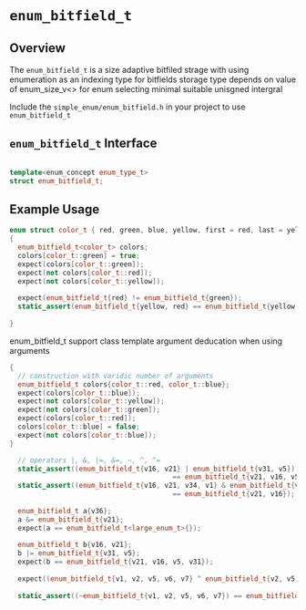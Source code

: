# `enum_bitfield_t`

## Overview

The `enum_bitfield_t` is a size adaptive bitfiled strage with using enumeration as an indexing type for bitfields
storage type depends on value of enum_size_v<> for enum selecting minimal suitable unisgned intergral

Include the `simple_enum/enum_bitfield.h` in your project to use `enum_bitfield_t`

## `enum_bitfield_t` Interface


```cpp

template<enum_concept enum_type_t>
struct enum_bitfield_t;

```

## Example Usage

```cpp
enum struct color_t { red, green, blue, yellow, first = red, last = yellow };
{
  enum_bitfield_t<color_t> colors;
  colors[color_t::green] = true;
  expect(colors[color_t::green]);
  expect(not colors[color_t::red]);
  expect(not colors[color_t::yellow]);
  
  expect(enum_bitfield_t{red} != enum_bitfield_t{green});
  static_assert(enum_bitfield_t{yellow, red} == enum_bitfield_t{yellow, red});
  
}
```
enum_bitfield_t support class template argument deducation when using arguments
```cpp
{
  // construction with varidic number of arguments
  enum_bitfield_t colors{color_t::red, color_t::blue};
  expect(colors[color_t::blue]);
  expect(not colors[color_t::yellow]);
  expect(not colors[color_t::green]);
  expect(colors[color_t::red]);
  colors[color_t::blue] = false;
  expect(not colors[color_t::blue]);
}
```

```cpp
  // operators |, &, |=, &=, ~, ^, ^=
  static_assert((enum_bitfield_t{v16, v21} | enum_bitfield_t{v31, v5}) 
                                        == enum_bitfield_t{v21, v16, v5, v31});
  static_assert((enum_bitfield_t{v16, v21, v34, v1} & enum_bitfield_t{v16, v21, v5})
                                        == enum_bitfield_t{v21, v16});
  
  enum_bitfield_t a{v36};
  a &= enum_bitfield_t{v21};
  expect(a == enum_bitfield_t<large_enum_t>{});
  
  enum_bitfield_t b{v16, v21};
  b |= enum_bitfield_t{v31, v5};
  expect(b == enum_bitfield_t{v21, v16, v5, v31});
  
  expect((enum_bitfield_t{v1, v2, v5, v6, v7} ^ enum_bitfield_t{v2, v5, v6}) == enum_bitfield_t{v1, v7});
  
  static_assert((~enum_bitfield_t{v1, v2, v5, v6, v7}) == enum_bitfield_t{v0, v3, v4, v8});
```

